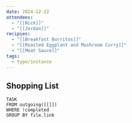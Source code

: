 ```yaml
---
date: 2024-12-22
attendees:
  - "[[Nick]]"
  - "[[Jordan]]"
recipies:
  - "[[Breakfast Burritos]]"
  - "[[Roasted Eggplant and Mushroom Curry]]"
  - "[[Meat Sauce]]"
tags:
  - type/instance
---
```


## Shopping List
```dataview
TASK
FROM outgoing([[]])
WHERE !completed
GROUP BY file.link
```

